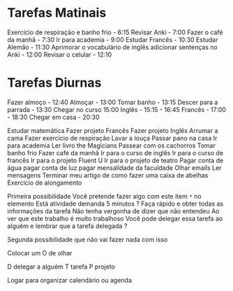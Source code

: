 # Tarefas Matinais

Exercício de respiração e banho frio - 6:15
Revisar Anki - 7:00
Fazer o café da manhã - 7:30
Ir para academia - 9:00
Estudar Francês - 10:30
Estudar Alemão - 11:30
Aprimorar o vocabulário de inglês adicionar sentenças no Anki - 12:00
Revisar o celular - 12:10


# Tarefas Diurnas

Fazer almoço - 12:40
Almoçar - 13:00
Tomar banho - 13:15
Descer para a parrada - 13:30
Chegar no curso 15:00
Inglês - 15:15 - 16:45
Francês - 17:00 - 18:30
Chegar em casa - 20:30


Estudar matemática
Fazer projeto Francês
Fazer projeto Inglês
Arrumar a cama
Fazer exercício de respiração
Lavar a louça
Passar pano na casa
Ir para academia
Ler livro the Magicians
Passear com os cachorros
Tomar banho frio
Fazer café da manhã
Ir para o curso de inglês
Ir para o curso de francês
Ir para o projeto Fluent U
Ir para o projeto de teatro
Pagar conta de água
pagar conta de luz
pagar mensalidade da faculdade
Olhar emails
Ler mensagens
Terminar meu artigo de como fazer uma caixa de abelhas
Exercício de alongamento

Primeira possibilidade
Você pretende fazer algo com este item
`*` no elemento
Está atividade demanda 5 minutos ?
Faça rápido e obter todas as informações da tarefa
Não tenha vergonha de dizer que não entendeu
Ao ver que este trabalho é muito trabalhoso
Você pode delegar essa tarefa ao alguém e lembrar que a tarefa delegada ?



Segunda possibilidade que não vai fazer nada com isso

Colocar um O de olhar

D delegar a alguém
T tarefa
P projeto

Logar para organizar calendário ou agenda

